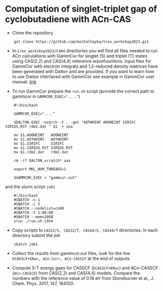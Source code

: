 # Computation of singlet-triplet gap of cyclobutadiene with ACn-CAS 

* Clone the repository 
```	
	git clone https://github.com/michalhapka/trex_workshop2023.git
```
* In ``trex_workshop2023/C4H4`` directories you will find all files needed to run ACn calculations with GammCor for singlet (S) and triplet (T) states using CAS(2,2) and CAS(4,4) reference wavefunctions.
Input files for GammCor with electron integrals and 1,2-reduced density matrices have been generated with Dalton and are provided. If you want to learn how to use Dalton interfaced with GammCor see example in GammCor user manual: [link](https://qchem.gitlab.io/gammcor-manual/pages/calculation/correlation_methods/acn_dalton.html)

* To run GammCor prepare the ``run.sh`` script (provide the correct path to gammcor in ``GAMMCOR_EXEC="...."``)
```
	#!/bin/bash

	GAMMCOR_EXEC="...."

	$DALTON_EXEC -noarch -t . -get "AOTWOINT AOONEINT SIRIFC SIRIUS.RST rdm2.dat " $1  > aaa

	mv $1.AOONEINT   AOONEINT
	mv $1.AOTWOINT   AOTWOINT
	mv $1.SIRIFC     SIRIFC
	mv $1.SIRIUS.RST SIRIUS.RST
	mv $1.rdm2.dat   rdm2.dat

	rm -rf DALTON_scratch* aaa

	export MKL_NUM_THREADS=1

	$GAMMCOR_EXEC > "gammcor.out"
```

and the slurm scirpt ``job1`` 

```
	#!/bin/bash
	#SBATCH -n 1
	#SBATCH -c 1
	#SBATCH --nodelist=cn08
	#SBATCH -t 1:00:00
	#SBATCH --mem=20GB
	srun ./run.sh c4h4
```

* Copy scripts to ``CAS22/S, CAS22/T, CAS44/S, CAS44/T`` directories. 
In each directory submit the job
```
	sbatch job1
```

* Collect the results from gammcor.out files, look for the line `` ECASSCF+ENuc, ACn-Corr, ACn-CASSCF `` at the end of outputs.

* Compute S-T energy gaps for CASSCF (``ECASSCF+ENuc``) and ACn-CASSCF (``ACn-CASSCF``) from CAS(2,2) and CAS(4,4) models. Compare the numbers with the reference value of 0.18 eV from Stoneburner et al., J. Chem. Phys. 2017, 147, 164120.


